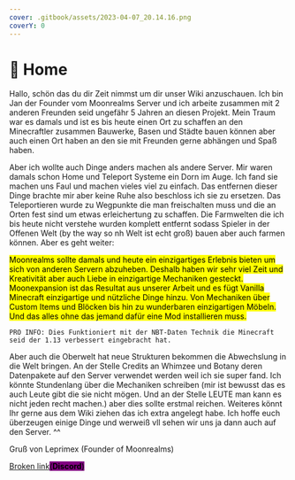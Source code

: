 ```yaml
---
cover: .gitbook/assets/2023-04-07_20.14.16.png
coverY: 0
---
```


# 👾 Home

Hallo, schön das du dir Zeit nimmst um dir unser Wiki anzuschauen. Ich bin Jan der Founder vom Moonrealms Server und ich arbeite zusammen mit 2 anderen Freunden seid ungefähr 5 Jahren an diesen Projekt. Mein Traum war es damals und ist es bis heute einen Ort zu schaffen an den Minecraftler zusammen Bauwerke, Basen und Städte bauen können aber auch einen Ort haben an den sie mit Freunden gerne abhängen und Spaß haben.

Aber ich wollte auch Dinge anders machen als andere Server. Mir waren damals schon Home und Teleport Systeme ein Dorn im Auge. Ich fand sie machen uns Faul und machen vieles viel zu einfach. Das entfernen dieser Dinge brachte mir aber keine Ruhe also beschloss ich sie zu ersetzen. Das Teleportieren wurde zu Wegpunkte die man freischalten muss und die an Orten fest sind um etwas erleichertung zu schaffen. Die Farmwelten die ich bis heute nicht verstehe wurden komplett entfernt sodass Spieler in der Offenen Welt (by the way so nh Welt ist echt groß) bauen aber auch farmen können. Aber es geht weiter:

<mark style="background-color:yellow;">Moonrealms sollte damals und heute ein einzigartiges Erlebnis bieten um sich von anderen Servern abzuheben. Deshalb haben wir sehr viel Zeit und Kreativität aber auch Liebe in einzigartige Mechaniken gesteckt. Moonexpansion ist das Resultat aus unserer Arbeit und es fügt Vanilla Minecraft einzigartige und nützliche Dinge hinzu. Von Mechaniken über Custom Items und Blöcken bis hin zu wunderbaren einzigartigen Möbeln. Und das alles ohne das jemand dafür eine Mod installieren muss.</mark>&#x20;

`PRO INFO: Dies Funktioniert mit der NBT-Daten Technik die Minecraft seid der 1.13 verbessert eingebracht hat.`

Aber auch die Oberwelt hat neue Strukturen bekommen die Abwechslung in die Welt bringen. An der Stelle Credits an Whimzee und Botany deren Datenpakete auf den Server verwendet werden weil ich sie super fand. Ich könnte Stundenlang über die Mechaniken schreiben (mir ist bewusst das es auch Leute gibt die sie nicht mögen. Und an der Stelle LEUTE man kann es nicht jeden recht machen.) aber dies sollte erstmal reichen. Weiteres könnt Ihr gerne aus dem Wiki ziehen das ich extra angelegt habe. Ich hoffe euch überzeugen einige Dinge und werweiß vll sehen wir uns ja dann auch auf den Server. ^^

Gruß von Leprimex (Founder of Moonrealms)

[Broken link](broken-reference "mention")<mark style="background-color:purple;">(</mark><mark style="background-color:purple;">**Discord**</mark><mark style="background-color:purple;">)</mark>
